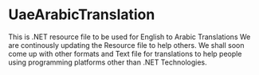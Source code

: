 # UaeArabicTranslation
This is .NET resource file to be used for English to Arabic Translations
We are continously updating the Resource file to help others.
We shall soon come up with other formats and Text file for translations to help people using programming platforms other than .NET Technologies.
